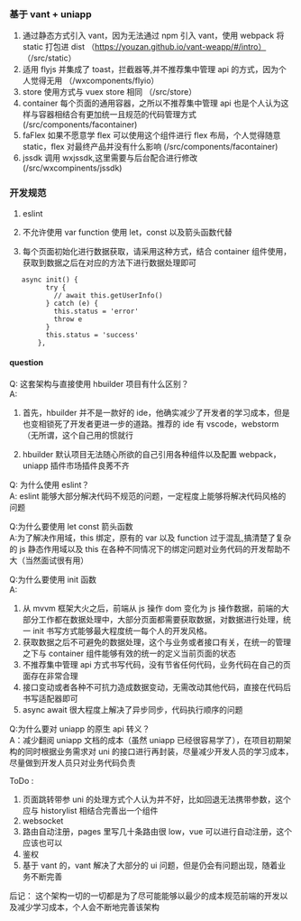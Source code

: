 ### 基于 vant + uniapp

1. 通过静态方式引入 vant，因为无法通过 npm 引入 vant，使用 webpack 将 static 打包进 dist （https://youzan.github.io/vant-weapp/#/intro） （/src/static）
2. 适用 flyjs 并集成了 toast，拦截器等,并不推荐集中管理 api 的方式，因为个人觉得无用 （/wxcomponents/flyio）
3. store 使用方式与 vuex store 相同 （/src/store）
4. container 每个页面的通用容器，之所以不推荐集中管理 api 也是个人认为这样与容器相结合有更加统一且规范的代码管理方式 (/src/components/facontainer)
5. faFlex 如果不愿意学 flex 可以使用这个组件进行 flex 布局，个人觉得随意 static，flex 对最终产品并没有什么影响 (/src/components/facontainer)
6. jssdk 调用 wxjssdk,这里需要与后台配合进行修改 (/src/wxcompinents/jssdk)

### 开发规范

1. eslint
2. 不允许使用 var function 使用 let，const 以及箭头函数代替

3. 每个页面初始化进行数据获取，请采用这种方式，结合 container 组件使用，获取到数据之后在对应的方法下进行数据处理即可<br>

```
   async init() {
         try {
           // await this.getUserInfo()
         } catch (e) {
           this.status = 'error'
           throw e
         }
         this.status = 'success'
       },
```

#### question

Q: 这套架构与直接使用 hbuilder 项目有什么区别？<br>
A:

1. 首先，hbuilder 并不是一款好的 ide，他确实减少了开发者的学习成本，但是也变相锁死了开发者更进一步的道路。推荐的 ide 有 vscode，webstorm （无所谓，这个自己用的惯就行

2. hbuilder 默认项目无法随心所欲的自己引用各种组件以及配置 webpack，uniapp 插件市场插件良莠不齐

Q: 为什么使用 eslint？<br>
A: eslint 能够大部分解决代码不规范的问题，一定程度上能够将解决代码风格的问题

Q:为什么要使用 let const 箭头函数<br>
A:为了解决作用域，this 绑定，原有的 var 以及 function 过于混乱,搞清楚了复杂的 js 静态作用域以及 this 在各种不同情况下的绑定问题对业务代码的开发帮助不大（当然面试很有用）

Q:为什么要使用 init 函数<br>
A:

1. 从 mvvm 框架大火之后，前端从 js 操作 dom 变化为 js 操作数据，前端的大部分工作都在数据处理中，大部分页面都需要获取数据，对数据进行处理，统一 init 书写方式能够最大程度统一每个人的开发风格。
2. 获取数据之后不可避免的数据处理，这个与业务或者接口有关，在统一的管理之下与 container 组件能够有效的统一的定义当前页面的状态
3. 不推荐集中管理 api 方式书写代码，没有节省任何代码，业务代码在自己的页面存在非常合理
4. 接口变动或者各种不可抗力造成数据变动，无需改动其他代码，直接在代码后书写适配器即可
5. async await 很大程度上解决了异步同步，代码执行顺序的问题

Q:为什么要对 uniapp 的原生 api 转义？<br>
A：减少翻阅 uniapp 文档的成本（虽然 uniapp 已经很容易学了），在项目初期架构的同时根据业务需求对 uni 的接口进行再封装，尽量减少开发人员的学习成本，尽量做到开发人员只对业务代码负责

ToDo :

1. 页面跳转带参 uni 的处理方式个人认为并不好，比如回退无法携带参数，这个应与 historylist 相结合完善出一个组件
2. websocket
3. 路由自动注册，pages 里写几十条路由很 low，vue 可以进行自动注册，这个应该也可以
4. 鉴权
5. 基于 vant 的，vant 解决了大部分的 ui 问题，但是仍会有问题出现，随着业务不断完善

后记： 这个架构一切的一切都是为了尽可能能够以最少的成本规范前端的开发以及减少学习成本，个人会不断地完善该架构

